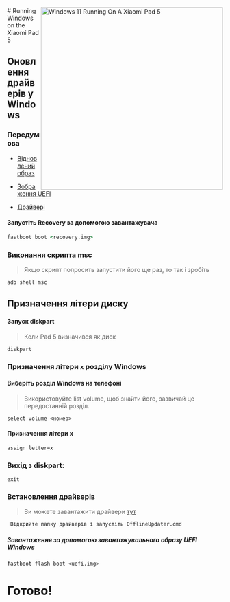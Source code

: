 <img align="right" src="https://raw.githubusercontent.com/erdilS/Port-Windows-11-Xiaomi-Pad-5/main/nabu.png" width="425" alt="Windows 11 Running On A Xiaomi Pad 5">
# Running Windows on the Xiaomi Pad 5

## Оновлення драйверів у Windows


### Передумова

- [Відновлений образ](https://github.com/erdilS/Port-Windows-11-Xiaomi-Pad-5/releases/download/1.0/recovery.img)
  
- [Зображення UEFI](https://raw.githubusercontent.com/erdilS/Port-Windows-11-Xiaomi-Pad-5/main/images/xiaomi-nabu_secureboot-v2.img)
  
- [Драйвері](https://github.com/map220v/MiPad5-Drivers/releases/latest)




#### Запустіть Recovery за допомогою завантажувача

```cmd
fastboot boot <recovery.img>
````



### Виконання скрипта msc
> Якщо скрипт попросить запустити його ще раз, то так і зробіть

```cmd
adb shell msc
````

## Призначення літери диску

#### Запуск diskpart

> Коли Pad 5 визначився як диск

```cmd
diskpart
```

### Призначення літери `x` розділу Windows

#### Виберіть розділ Windows на телефоні
> Використовуйте list volume, щоб знайти його, зазвичай це передостанній розділ.
```diskpart
select volume <номер>
````

#### Призначення літери x
```diskpart
assign letter=x
````

### Вихід з diskpart:
```diskpart
exit
````


### Встановлення драйверів

> Ви можете завантажити драйвери [тут](https://github.com/map220v/MiPad5-Drivers/releases/latest)

```cmd
 Відкрийте папку драйверів і запустіть OfflineUpdater.cmd
```

##### Завантаження за допомогою завантажувального образу UEFI Windows #####

```
fastboot flash boot <uefi.img>
```


# Готово!
